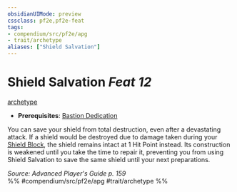 ```yaml
---
obsidianUIMode: preview
cssclass: pf2e,pf2e-feat
tags:
- compendium/src/pf2e/apg
- trait/archetype
aliases: ["Shield Salvation"]
---
```

# Shield Salvation  *Feat 12*  
[archetype](../../Rules/traits/archetype.md)  

- **Prerequisites**: [Bastion Dedication](bastion-dedication-apg.md)

You can save your shield from total destruction, even after a devastating attack. If a shield would be destroyed due to damage taken during your [Shield Block](shield-block.md), the shield remains intact at 1 Hit Point instead. Its construction is weakened until you take the time to repair it, preventing you from using Shield Salvation to save the same shield until your next preparations.

*Source: Advanced Player's Guide p. 159*  
%% #compendium/src/pf2e/apg #trait/archetype %%